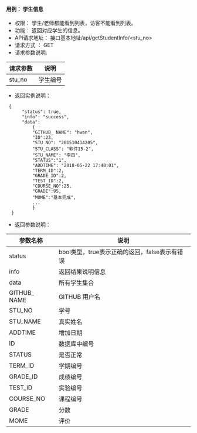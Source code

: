 #### 用例： 学生信息
- 权限： 学生/老师都能看到列表，访客不能看到列表。
- 功能： 返回对应学生的信息。
- API请求地址： 接口基本地址/api/getStudentInfo/<stu_no>
- 请求方式 ： GET
- 请求参数说明: 

请求参数| 说明
---|---
stu_no | 学生编号

- 返回实例说明：
```
 {
      "status": true,
      "info": "success",
      "data": 
          {
          "GITHUB_ NAME": "hwan",
          "ID":23,
          "STU_NO": "201510414205",
          "STU_CLASS": "软件15-2",
          "STU_NAME": "李四",
          "STATUS":"1",
          "ADDTIME": "2018-05-22 17:48:01",
          "TERM_ID":2,
          "GRADE_ID":2,
          "TEST_ID":2,
          "COURSE_NO":25,
          "GRADE":95,
          "MOME":"基本完成",
          ...
          }
  }

```
- 返回参数说明：

参数名称	| 说明
---|---
status | bool类型，true表示正确的返回，false表示有错误
info | 返回结果说明信息
data | 所有学生集合
GITHUB_ NAME | 	GITHUB 用户名
STU_NO | 学号
STU_NAME | 真实姓名
ADDTIME | 增加日期
ID | 数据库中编号
STATUS | 是否正常
TERM_ID | 学期编号
GRADE_ID | 成绩编号
TEST_ID | 实验编号
COURSE_NO | 课程编号
GRADE | 分数
MOME | 评价
